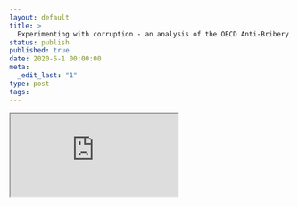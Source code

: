 ```yaml
---
layout: default
title: >
  Experimenting with corruption - an analysis of the OECD Anti-Bribery Convention through the lens of experimentalism
status: publish
published: true
date: 2020-5-1 00:00:00
meta:
  _edit_last: "1"
type: post
tags:
---
```

<div  id="qrcode"></div>
<div>
<iframe src="https://researchers.mq.edu.au/en/publications/experimenting-with-corruption-an-analysis-of-the-oecd-anti-briber">
</iframe>
</div>

<script type="text/javascript" src="{site.baseurl}/js/qr/qrcode.js"></script>
<script type="text/javascript">
new QRCode(document.getElementById("qrcode"), "https://researchers.mq.edu.au/en/publications/experimenting-with-corruption-an-analysis-of-the-oecd-anti-briber");
</script>
        